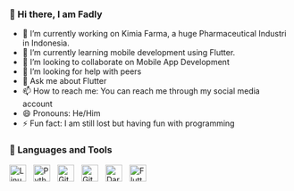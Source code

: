 ### 👋 Hi there, I am Fadly

- 💊 I’m currently working on Kimia Farma, a huge Pharmaceutical Industri in Indonesia.
- 🦋 I’m currently learning mobile development using Flutter.
- 👀 I’m looking to collaborate on Mobile App Development
- 🤔 I’m looking for help with peers
- 💬 Ask me about Flutter
- 📫 How to reach me: You can reach me through my social media account
- 😄 Pronouns: He/Him
- ⚡ Fun fact: I am still lost but having fun with programming 

### 🧰 Languages and Tools

<img align="left" alt="Linux" width="30px" style="padding-right:10px;" src="https://cdn.jsdelivr.net/gh/devicons/devicon/icons/linux/linux-original.svg" />
<img align="left" alt="Python" width="30px" style="padding-right:10px;" src="https://cdn.jsdelivr.net/gh/devicons/devicon/icons/python/python-plain.svg" />
<img align="left" alt="Git" width="30px" style="padding-right:10px;" src="https://cdn.jsdelivr.net/gh/devicons/devicon/icons/git/git-original.svg" />
<img align="left" alt="GitHub" width="30px" style="padding-right:10px;" src="https://cdn.jsdelivr.net/gh/devicons/devicon/icons/github/github-original.svg" />
<img align="left" alt="Dart" width="30px" style="padding-right:10px;" src="https://uxwing.com/wp-content/themes/uxwing/download/brands-and-social-media/dart-programming-language-icon.png" />
<img align="left" alt="Flutter" width="30px" style="padding-right:10px;" src="https://static-00.iconduck.com/assets.00/flutter-icon-1651x2048-ojswpayr.png" />




